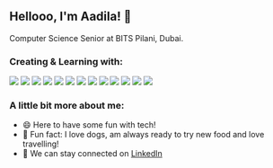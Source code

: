 ## Hellooo, I'm Aadila! 👋

Computer Science Senior at BITS Pilani, Dubai.

### Creating & Learning with:

![](https://img.shields.io/badge/Java-informational?style=flat&logo=<LOGO_NAME>&logoColor=white&color=1E90FF)
![](https://img.shields.io/badge/Python-informational?style=flat&logo=<LOGO_NAME>&logoColor=white&color=66CCCC)
![](https://img.shields.io/badge/C-informational?style=flat&logo=<LOGO_NAME>&logoColor=white&color=32CD32)
![](https://img.shields.io/badge/SQL-informational?style=flat&logo=<LOGO_NAME>&logoColor=white&color=FF8C00)
![](https://img.shields.io/badge/AndroidStudio-informational?style=flat&logo=<LOGO_NAME>&logoColor=white&color=A52A2A)
![](https://img.shields.io/badge/Html-informational?style=flat&logo=<LOGO_NAME>&logoColor=white&color=008080)
![](https://img.shields.io/badge/CSS-informational?style=flat&logo=<LOGO_NAME>&logoColor=white&color=A52A2A)
![](https://img.shields.io/badge/AssemblyLanguage-informational?style=flat&logo=<LOGO_NAME>&logoColor=white&color=FF1493)
![](https://img.shields.io/badge/Figma-informational?style=flat&logo=<LOGO_NAME>&logoColor=white&color=66CCCC)
![](https://img.shields.io/badge/MSOffice-informational?style=flat&logo=<LOGO_NAME>&logoColor=white&color=008080)
![](https://img.shields.io/badge/AdobeIllustrator-informational?style=flat&logo=<LOGO_NAME>&logoColor=white&color=120A8F)
![](https://img.shields.io/badge/AdobeXD-informational?style=flat&logo=<LOGO_NAME>&logoColor=white&color=3299CC)
![](https://img.shields.io/badge/Notion-informational?style=flat&logo=<LOGO_NAME>&logoColor=white&color=008080)


### A little bit more about me:
- 😄 Here to have some fun with tech!
- 💙 Fun fact: I love dogs, am always ready to try new food and love travelling! 
- 🤝 We can stay connected on <a href="https://www.linkedin.com/in/aadila-jasmin/">LinkedIn</a>
